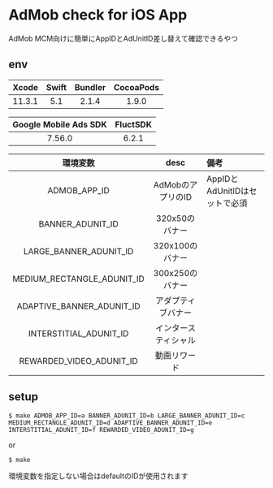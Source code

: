 # AdMob check for iOS App

AdMob MCM向けに簡単にAppIDとAdUnitID差し替えて確認できるやつ

## env

| Xcode | Swift | Bundler | CocoaPods |
|:---:|:---:|:---:|:---:|
| 11.3.1 | 5.1 | 2.1.4 | 1.9.0 |

| Google Mobile Ads SDK | FluctSDK |
|:---:|:---:|
| 7.56.0 | 6.2.1 |

| 環境変数 | desc | 備考 |
|:---:|:---:|:----|
| ADMOB_APP_ID | AdMobのアプリのID | AppIDとAdUnitIDはセットで必須 |
| BANNER_ADUNIT_ID | 320x50のバナー | |
| LARGE_BANNER_ADUNIT_ID | 320x100のバナー | |
| MEDIUM_RECTANGLE_ADUNIT_ID | 300x250のバナー | |
| ADAPTIVE_BANNER_ADUNIT_ID | アダプティブバナー | |
| INTERSTITIAL_ADUNIT_ID | インタースティシャル | |
| REWARDED_VIDEO_ADUNIT_ID | 動画リワード | |

## setup

```
$ make ADMOB_APP_ID=a BANNER_ADUNIT_ID=b LARGE_BANNER_ADUNIT_ID=c MEDIUM_RECTANGLE_ADUNIT_ID=d ADAPTIVE_BANNER_ADUNIT_ID=e INTERSTITIAL_ADUNIT_ID=f REWARDED_VIDEO_ADUNIT_ID=g
```

or

```
$ make
```

環境変数を指定しない場合はdefaultのIDが使用されます
